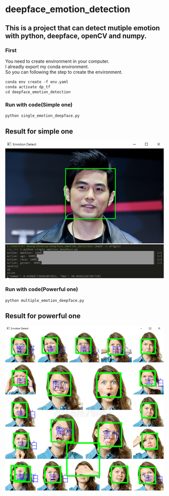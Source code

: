 # deepface_emotion_detection
## This is a project that can detect mutiple emotion with python, deepface, openCV and numpy.

### First
You need to create environment in your computer.</br>
I alreadly export my conda environment.</br>
So you can following the step to create the environment.</br>
```
conda env create -f env.yaml
conda activate dp_tf
cd deepface_emotion_detection
```

### Run with code(Simple one)
```
python single_emotion_deepface.py
```

Result for simple one
--
![image](https://github.com/Kent1029/deepface_emotion_detection/blob/main/show0.png)</br>
![image](https://github.com/Kent1029/deepface_emotion_detection/blob/main/data_show0.png)</br>


### Run with code(Powerful one)
```
python multiple_emotion_deepface.py
```

Result for powerful one
--
![image](https://github.com/Kent1029/deepface_emotion_detection/blob/main/show1.png)</br>
